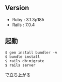 ## Version
* Ruby : 3.1.3p185
* Rails : 7.0.4

## 起動
```
$ gem install bundler -v 
$ bundle install
$ rails db:migrate
$ rails server
```
で立ち上がる